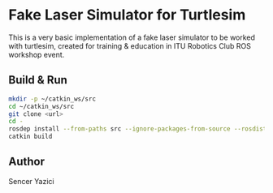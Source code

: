 # Fake Laser Simulator for Turtlesim
This is a very basic implementation of a fake laser simulator to be worked with turtlesim, created for training & education in ITU Robotics Club ROS workshop event.

## Build & Run
```sh
mkdir -p ~/catkin_ws/src
cd ~/catkin_ws/src
git clone <url>
cd -
rosdep install --from-paths src --ignore-packages-from-source --rosdistro noetic
catkin build
```

## Author
Sencer Yazici